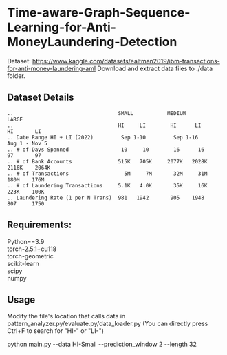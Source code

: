 # Time-aware-Graph-Sequence-Learning-for-Anti-MoneyLaundering-Detection


Dataset: https://www.kaggle.com/datasets/ealtman2019/ibm-transactions-for-anti-money-laundering-aml
Download and extract data files to ./data folder.
    
## Dataset Details
```
..                                  SMALL           MEDIUM           LARGE
..                                  HI     LI        HI      LI       HI       LI
.. Date Range HI + LI (2022)         Sep 1-10         Sep 1-16        Aug 1 - Nov 5
.. # of Days Spanned                 10     10        16      16       97       97
.. # of Bank Accounts               515K   705K     2077K   2028K    2116K    2064K
.. # of Transactions                  5M     7M       32M     31M      180M    176M
.. # of Laundering Transactions     5.1K   4.0K       35K     16K      223K    100K
.. Laundering Rate (1 per N Trans)  981   1942       905    1948       807     1750
```
## Requirements:
Python==3.9  
torch-2.5.1+cu118  
torch-geometric  
scikit-learn  
scipy  
numpy  

## Usage
Modify the file's location that calls data in pattern_analyzer.py/evaluate.py/data_loader.py 
(You can directly press Ctrl+F to search for "HI-" or "LI-")

python main.py --data HI-Small --prediction_window 2 --length 32


